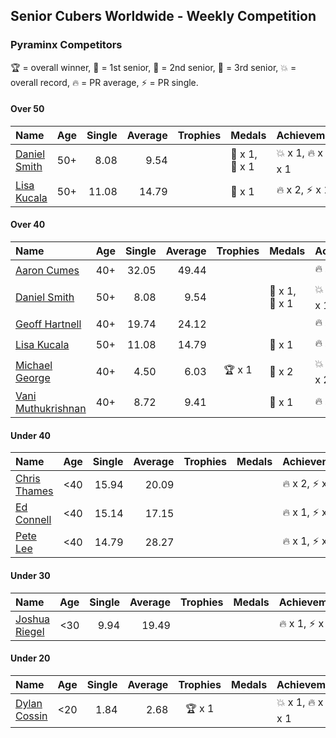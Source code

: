 ## Senior Cubers Worldwide - Weekly Competition
### Pyraminx Competitors

🏆 = overall winner, 🥇 = 1st senior, 🥈 = 2nd senior, 🥉 = 3rd senior, 💥 = overall record, 🔥 = PR average, ⚡ = PR single.

#### Over 50

| Name | Age | Single | Average | Trophies | Medals | Achievements |
| :-- | :--: | --: | --: | :--: | :-- | :-- |
| [Daniel Smith](../../persons/daniel_smith/pyram.md) | 50+ | 8.08 | 9.54 |  | 🥈 x 1, 🥉 x 1 | 💥 x 1, 🔥 x 1, ⚡ x 1 |
| [Lisa Kucala](../../persons/lisa_kucala/pyram.md) | 50+ | 11.08 | 14.79 |  | 🥉 x 1 | 🔥 x 2, ⚡ x 1 |

#### Over 40

| Name | Age | Single | Average | Trophies | Medals | Achievements |
| :-- | :--: | --: | --: | :--: | :-- | :-- |
| [Aaron Cumes](../../persons/aaron_cumes/pyram.md) | 40+ | 32.05 | 49.44 |  |  | 🔥 x 1, ⚡ x 1 |
| [Daniel Smith](../../persons/daniel_smith/pyram.md) | 50+ | 8.08 | 9.54 |  | 🥈 x 1, 🥉 x 1 | 💥 x 1, 🔥 x 1, ⚡ x 1 |
| [Geoff Hartnell](../../persons/geoff_hartnell/pyram.md) | 40+ | 19.74 | 24.12 |  |  | 🔥 x 1, ⚡ x 1 |
| [Lisa Kucala](../../persons/lisa_kucala/pyram.md) | 50+ | 11.08 | 14.79 |  | 🥉 x 1 | 🔥 x 2, ⚡ x 1 |
| [Michael George](../../persons/michael_george/pyram.md) | 40+ | 4.50 | 6.03 | 🏆 x 1 | 🥇 x 2 | 💥 x 2, 🔥 x 2, ⚡ x 2 |
| [Vani Muthukrishnan](../../persons/vani_muthukrishnan/pyram.md) | 40+ | 8.72 | 9.41 |  | 🥈 x 1 | 🔥 x 1, ⚡ x 1 |

#### Under 40

| Name | Age | Single | Average | Trophies | Medals | Achievements |
| :-- | :--: | --: | --: | :--: | :-- | :-- |
| [Chris Thames](../../persons/chris_thames/pyram.md) | <40 | 15.94 | 20.09 |  |  | 🔥 x 2, ⚡ x 2 |
| [Ed Connell](../../persons/ed_connell/pyram.md) | <40 | 15.14 | 17.15 |  |  | 🔥 x 1, ⚡ x 1 |
| [Pete Lee](../../persons/pete_lee/pyram.md) | <40 | 14.79 | 28.27 |  |  | 🔥 x 1, ⚡ x 2 |

#### Under 30

| Name | Age | Single | Average | Trophies | Medals | Achievements |
| :-- | :--: | --: | --: | :--: | :-- | :-- |
| [Joshua Riegel](../../persons/joshua_riegel/pyram.md) | <30 | 9.94 | 19.49 |  |  | 🔥 x 1, ⚡ x 1 |

#### Under 20

| Name | Age | Single | Average | Trophies | Medals | Achievements |
| :-- | :--: | --: | --: | :--: | :-- | :-- |
| [Dylan Cossin](../../persons/dylan_cossin/pyram.md) | <20 | 1.84 | 2.68 | 🏆 x 1 |  | 💥 x 1, 🔥 x 1, ⚡ x 1 |


<!-- Global site tag (gtag.js) - Google Analytics -->
<script async src="https://www.googletagmanager.com/gtag/js?id=UA-86348435-3"></script>
<script>window.dataLayer = window.dataLayer || []; function gtag() {dataLayer.push(arguments);} gtag('js', new Date()); gtag('config', 'UA-86348435-3');</script>
